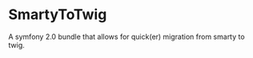 SmartyToTwig
============

A symfony 2.0 bundle that allows for quick(er) migration from smarty to twig.
